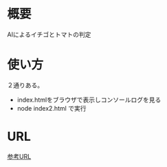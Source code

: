 # 概要
AIによるイチゴとトマトの判定

# 使い方
２通りある。
- index.htmlをブラウザで表示しコンソールログを見る
- node index2.html で実行

# URL
[参考URL](https://paiza.hatenablog.com/entry/2019/07/24/%E3%83%96%E3%83%A9%E3%82%A6%E3%82%B61%E3%81%A4%E3%81%A7%E7%8B%AC%E8%87%AA%E3%81%AE%E6%A9%9F%E6%A2%B0%E5%AD%A6%E7%BF%92%E3%83%A2%E3%83%87%E3%83%AB%E3%82%92%E7%84%A1%E6%96%99%E3%81%A7%E4%BD%9C%E6%88%90)
